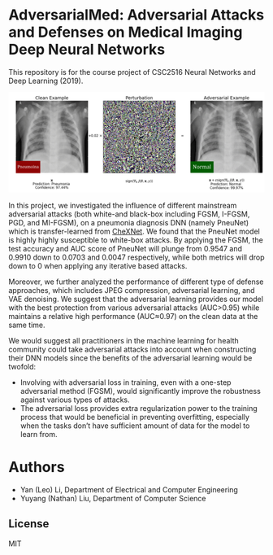 # AdversarialMed: Adversarial Attacks and Defenses on Medical Imaging Deep Neural Networks

This repository is for the course project of CSC2516 Neural Networks and Deep Learning (2019). 

![AdversarialMed](https://github.com/lcapacitor/AdversarialMed/blob/master/attack_defense/figures/adv_example3_.png)

In this project, we investigated the influence of different mainstream adversarial attacks (both white-and black-box including FGSM, I-FGSM, PGD, and MI-FGSM), on a pneumonia diagnosis DNN (namely PneuNet) which is transfer-learned from [CheXNet]. We found that the PneuNet model is highly highly susceptible to white-box attacks. By applying the FGSM, the test accuracy and AUC score of PneuNet will plunge from 0.9547 and 0.9910 down to 0.0703 and 0.0047 respectively, while both metrics will drop down to 0 when applying any iterative based attacks.

Moreover, we further analyzed the performance of different type of defense approaches, which includes JPEG compression, adversarial learning, and VAE denoising. We suggest that the adversarial learning provides our model with the best protection from various adversarial attacks (AUC>0.95) while maintains a relative high performance (AUC≈0.97) on the clean data at the same time.

We would suggest all practitioners in the machine learning for health community could take adversarial attacks into account when constructing their DNN models since the benefits of the adversarial learning would be twofold:

  - Involving with adversarial loss in training, even with a one-step adversarial method (FGSM), would significantly improve the robustness against various types of attacks.
  - The adversarial loss provides extra regularization power to the training process that would be beneficial in preventing overfitting, especially when the tasks don’t have sufficient amount of data for the model to learn from.

# Authors

  - Yan (Leo) Li, Department of Electrical and Computer Engineering
  - Yuyang (Nathan) Liu, Department of Computer Science

License
----

MIT

   [CheXNet]: <https://stanfordmlgroup.github.io/projects/chexnet/>

